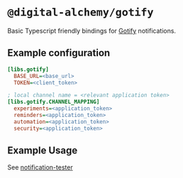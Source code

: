 # `@digital-alchemy/gotify`

Basic Typescript friendly bindings for [Gotify](https://gotify.net/) notifications.

## Example configuration

```ini
[libs.gotify]
  BASE_URL=<base_url>
  TOKEN=<client_token>

; local channel name = <relevant application token>
[libs.gotify.CHANNEL_MAPPING]
  experiments=<application_token>
  reminders=<application_token>
  automation=<application_token>
  security=<application_token>
```

## Example Usage

See [notification-tester](https://github.com/zoe-codez/digital-alchemy/tree/main/apps/notification-tester/src/entrypoints/main.ts)
